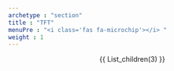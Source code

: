 ```yaml
---
archetype : "section"
title : "TFT"
menuPre : "<i class='fas fa-microchip'></i> "
weight : 1
---
```

<center>
{{ List_children(3) }}
</center>
